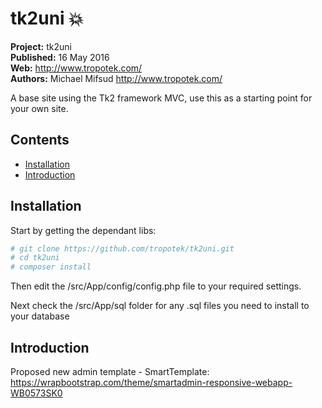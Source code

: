 # tk2uni :boom: 

__Project:__ tk2uni  
__Published:__ 16 May 2016  
__Web:__ <http://www.tropotek.com/>  
__Authors:__ Michael Mifsud <http://www.tropotek.com/>  

A base site using the Tk2 framework MVC, use this as a starting point for your 
own site.

## Contents

- [Installation](#installation)
- [Introduction](#introduction)

## Installation

Start by getting the dependant libs:

~~~bash
# git clone https://github.com/tropotek/tk2uni.git
# cd tk2uni
# composer install
~~~

Then edit the /src/App/config/config.php file to your required settings.

Next check the /src/App/sql folder for any .sql files you need to install to your database

## Introduction



Proposed new admin template - SmartTemplate: https://wrapbootstrap.com/theme/smartadmin-responsive-webapp-WB0573SK0  

